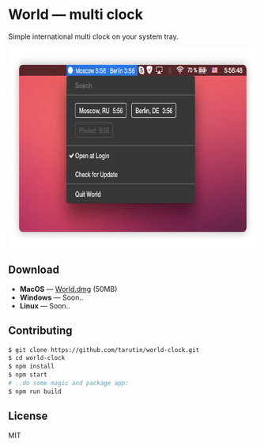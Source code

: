 # World — multi clock
Simple international multi clock on your system tray.

<p align="center">
    <img src="https://raw.githubusercontent.com/tarutin/world-clock/master/resources/preview.png" width="718" height="408" alt="World multi clock" align="center">
</p>

## Download
* <b>MacOS</b> — [World.dmg](https://tarutin.github.io/world-clock/builds/World.dmg) (50MB)
* <b>Windows</b> — Soon..
* <b>Linux</b> — Soon..

## Contributing
```bash
$ git clone https://github.com/tarutin/world-clock.git
$ cd world-clock
$ npm install
$ npm start
# ..do some magic and package app:
$ npm run build
```

## License
MIT